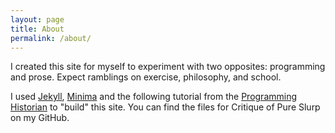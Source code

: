 ```yaml
---
layout: page
title: About
permalink: /about/
---
```

I created this site for myself to experiment with two opposites: programming and prose. Expect ramblings on exercise, philosophy, and school.

I used [Jekyll](https://github.com/jekyll/jekyll), [Minima](https://github.com/jekyll/minima) and the following tutorial from the [Programming Historian](https://programminghistorian.org/en/lessons/building-static-sites-with-jekyll-github-pages) to "build" this site. 
You can find the files for Critique of Pure Slurp on my GitHub. 



